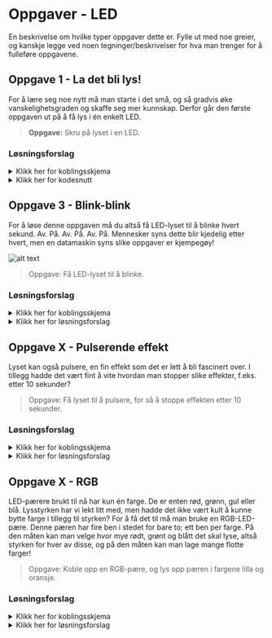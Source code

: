 # Oppgaver - LED
En beskrivelse om hvilke typer oppgaver dette er. Fylle ut med noe greier, og kanskje legge ved noen tegninger/beskrivelser for hva man trenger for å fulleføre oppgavene.

## Oppgave 1 - La det bli lys!
For å lære seg noe nytt må man starte i det små, og så gradvis øke vanskelighetsgraden og skaffe seg mer kunnskap.
Derfor går den første oppgaven ut på å få lys i én enkelt LED.

> **Oppgave:** Skru på lyset i en LED.

### Løsningsforslag
<details>
<summary>Klikk her for koblingsskjema</summary>
![Koblingsskjema for lys i én diode](../images/led_01.png)
</details>

<details>
<summary>Klikk her for kodesnutt</summary>
```javascript
var five = require("johnny-five");
var board = new five.Board();

board.on("ready", function() {
  var led = new five.Led(8);
  led.on();
});
```
</details>

## Oppgave 2 - To er bedre enn én
Så bra, du fikk lys i LED-lyset! Men, det er jo litt kjedelig at ett enslig lite lys lyser alene hele dagen? Hva med å skru på to lys, og ikke bare ett?
For å løse denne oppgaven må du koble til to LED og skru på lyset i begge to.

> **Oppgave:** Skru på lyset i to LED.

### Løsningsforslag
<details>
<summary>Klikk her for koblingsskjema</summary>
![Koblingsskjema for lys i to dioder](../images/led_02.png)
</details>

<details>
<summary>Klikk her for løsningsforslag</summary>
```javascript
var five = require("johnny-five");
var board = new five.Board();

board.on("ready", function() {
  var led = new five.Led(8);
  var led2 = new five.Led(7);
  led.on();
  led2.on();
});
```
</details>

## Oppgave 3 - Blink-blink
For å løse denne oppgaven må du altså få LED-lyset til å blinke hvert sekund. Av. På. Av. På. Av. På. Mennesker syns dette blir kjedelig etter hvert, men en datamaskin syns slike oppgaver er kjempegøy!

![alt text](https://camo.githubusercontent.com/2d2513641c0cd782d42d8aa261c3f41dd11ed5a4/687474703a2f2f6a6f686e6e792d666976652e696f2f696d672f6c65642d7363656e652d302e676966 "Blinkende LED-lys")

> Oppgave: Få LED-lyset til å blinke.

### Løsningsforslag
<details>
<summary>Klikk her for koblingsskjema</summary>
![Koblingsskjema for å blinke](../images/led_01.png)
</details>

<details>
<summary>Klikk her for løsningsforslag</summary>
```javascript
var five = require("johnny-five");
var board = new five.Board();

board.on("ready", function() {
  var led = new five.Led(8);
  led.blink(1000);
});
```
</details>

## Oppgave X - Skru av lyset
Men, hvorfor lyser fortsatt lyset etter at man har stoppet programmet? Kanskje vi skulle ha prøvd å skru det av igjen?
Utvid programmet ditt til å skru av lyset når du stopper det.

> Oppgave: Skru av lyset ved programstopp.

### Løsningsforslag
<details>
<summary>Klikk her for koblingsskjema</summary>
![Koblingsskjema for å skru av lyset i en diode](../images/led_01.png)
</details>

<details>
<summary>Klikk her for løsningsforslag</summary>
```javascript
var five = require("johnny-five");
var board = new five.Board();

board.on("ready", function() {
  var led = new five.Led(8);
  led.on()

  this.on("exit", function() {
    led.off();
  });
});
```
</details>

## Oppgave X - Pulserende effekt
Lyset kan også pulsere, en fin effekt som det er lett å bli fascinert over. I tillegg hadde det vært fint å vite hvordan man stopper slike effekter, f.eks. etter 10 sekunder?

> Oppgave: Få lyset til å pulsere, for så å stoppe effekten etter 10 sekunder.

### Løsningsforslag
<details>
<summary>Klikk her for koblingsskjema</summary>
![Koblingsskjema for pulserende effekt](../images/led_pulserende.png)
</details>

<details>
<summary>Klikk her for løsningsforslag</summary>
```javascript
var five = require("johnny-five");
var board = new five.Board();

board.on("ready", function() {
  // OBS - Viktig at LED-lyset er koblet til en PWM-pin!
  var led = new five.Led(11);
  led.pulse();

  this.wait(10000, function() {
    led.stop().off();
  });
});
```
</details>

## Oppgave X - Fade-in - fade-out!
Soloppganger og -nedganger er fantastisk flotte. Måten solen bare blir større og større på ved soloppganger, samt mindre og mindre ved solnedganger, blir bare flottere og flottere jo eldre man blir. Det fins egne innebygde funksjoner for slike effekter. La oss prøve!

> Oppgave: Få lyset til å fade inn, for så å fade ut igjen etter 10 sekunder.

### Løsningsforslag
<details>
<summary>Klikk her for koblingsskjema</summary>
![Koblingsskjema for fade in/out](../images/led_pulserende.png)
</details>

<details>
<summary>Klikk her for løsningsforslag</summary>
```javascript
var five = require("johnny-five");
var board = new five.Board();

board.on("ready", function() {
  // OBS - Viktig at LED-lyset er koblet til en PWM-pin!
  var led = new five.Led(11);
  led.fadeIn();

  this.wait(10000, function() {
    led.fadeOut();
  });
});
```
</details>

## Oppgave X - RGB
LED-pærere brukt til nå har kun én farge. De er enten rød, grønn, gul eller blå. Lysstyrken har vi lekt litt med, men hadde det ikke vært kult å kunne bytte farge i tillegg til styrken? For å få det til må man bruke en RGB-LED-pære. Denne pæren har fire ben i stedet for bare to; ett ben per farge. På den måten kan man velge hvor mye rødt, grønt og blått det skal lyse, altså styrken for hver av disse, og på den måten kan man lage mange flotte farger!

> Oppgave: Koble opp en RGB-pære, og lys opp pæren i fargene lilla og oransje.

### Løsningsforslag
<details>
<summary>Klikk her for koblingsskjema</summary>
![Koblingsskjema for RGB-led](../images/led_rgb.png)
</details>

<details>
<summary>Klikk her for løsningsforslag</summary>
```javascript
var five = require("johnny-five");
var board = new five.Board();

board.on("ready", function() {
  var led = new five.Led.RGB({
    pins: {
      red: 6,
      green: 5,
      blue: 3
    }
  });

  led.on();
  // led.color("#9955bb"); // lilla
  // led.color("#ffa500"); // oransje
});
```
</details>
